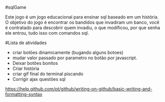 #sqlGame

Este jogo é um jogo educacional para ensinar sql baseado em um história.
O objetivo do jogo é encontrar os bandidos que invadiram um banco, você é contratado para descobrir quem invadiu, o que modificou, por que senha ele entrou, tudo isso com comandos sql.
 
 
#Lista de atividades
- criar botões dinamicamente (bugando alguns botoes)
- mudar valor passado por parametro no botão por javascript.
- Deixar botões bonitos
- Criar história
- criar gif final do terminal piscando
- Corrigir ajax questões sql




https://help.github.com/pt/github/writing-on-github/basic-writing-and-formatting-syntax